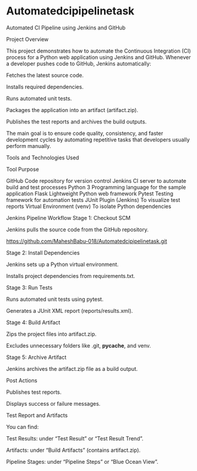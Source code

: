 # Automatedcipipelinetask


Automated CI Pipeline using Jenkins and GitHub

Project Overview

This project demonstrates how to automate the Continuous Integration (CI) process for a Python web application using Jenkins and GitHub.
Whenever a developer pushes code to GitHub, Jenkins automatically:

Fetches the latest source code.

Installs required dependencies.

Runs automated unit tests.

Packages the application into an artifact (artifact.zip).

Publishes the test reports and archives the build outputs.

The main goal is to ensure code quality, consistency, and faster development cycles by automating repetitive tasks that developers usually perform manually.

 Tools and Technologies Used

Tool	Purpose

GitHub	Code repository for version control
Jenkins	CI server to automate build and test processes
Python 3	Programming language for the sample application
Flask	Lightweight Python web framework
Pytest	Testing framework for automation tests
JUnit Plugin (Jenkins)	To visualize test reports
Virtual Environment (venv)	To isolate Python dependencies

Jenkins Pipeline Workflow
Stage 1: Checkout SCM

Jenkins pulls the source code from the GitHub repository.

https://github.com/MaheshBabu-018/Automatedcipipelinetask.git

Stage 2: Install Dependencies

Jenkins sets up a Python virtual environment.

Installs project dependencies from requirements.txt.

Stage 3: Run Tests

Runs automated unit tests using pytest.

Generates a JUnit XML report (reports/results.xml).

Stage 4: Build Artifact

Zips the project files into artifact.zip.

Excludes unnecessary folders like .git, __pycache__, and venv.

Stage 5: Archive Artifact

Jenkins archives the artifact.zip file as a build output.

Post Actions

Publishes test reports.

Displays success or failure messages.

Test Report and Artifacts



   You can find:

 Test Results: under “Test Result” or “Test Result Trend”.

 Artifacts: under “Build Artifacts” (contains artifact.zip).

 Pipeline Stages: under “Pipeline Steps” or “Blue Ocean View”.
